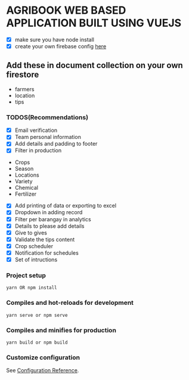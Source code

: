 # AGRIBOOK WEB BASED APPLICATION BUILT USING VUEJS

- [x] make sure you have node install
- [x] create your own firebase config [here](http://firebase.google.com/)

## Add these in document collection on your own firestore

- farmers
- location
- tips

### TODOS(Recommendations)

- [x] Email verification
- [x] Team personal information
- [x] Add details and padding to footer
- [x] Filter in production

- Crops
- Season
- Locations
- Variety
- Chemical
- Fertilizer

- [x] Add printing of data or exporting to excel
- [x] Dropdown in adding record
- [x] Filter per barangay in analytics
- [x] Details to please add details
- [x] Give to gives
- [x] Validate the tips content
- [x] Crop scheduler
- [x] Notification for schedules
- [x] Set of intructions

### Project setup

```node
yarn OR npm install
```

### Compiles and hot-reloads for development

```node
yarn serve or npm serve
```

### Compiles and minifies for production

```node
yarn build or npm build
```

### Customize configuration

See [Configuration Reference](https://cli.vuejs.org/config/).
